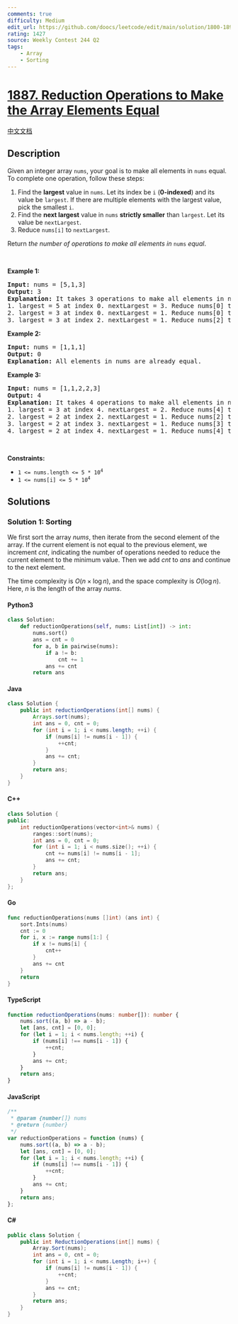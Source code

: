 ```yaml
---
comments: true
difficulty: Medium
edit_url: https://github.com/doocs/leetcode/edit/main/solution/1800-1899/1887.Reduction%20Operations%20to%20Make%20the%20Array%20Elements%20Equal/README_EN.md
rating: 1427
source: Weekly Contest 244 Q2
tags:
    - Array
    - Sorting
---
```


<!-- problem:start -->

# [1887. Reduction Operations to Make the Array Elements Equal](https://leetcode.com/problems/reduction-operations-to-make-the-array-elements-equal)

[中文文档](/solution/1800-1899/1887.Reduction%20Operations%20to%20Make%20the%20Array%20Elements%20Equal/README.md)

## Description

<!-- description:start -->

<p>Given an integer array <code>nums</code>, your goal is to make all elements in <code>nums</code> equal. To complete one operation, follow these steps:</p>

<ol>
	<li>Find the <strong>largest</strong> value in <code>nums</code>. Let its index be <code>i</code> (<strong>0-indexed</strong>) and its value be <code>largest</code>. If there are multiple elements with the largest value, pick the smallest <code>i</code>.</li>
	<li>Find the <strong>next largest</strong> value in <code>nums</code> <strong>strictly smaller</strong> than <code>largest</code>. Let its value be <code>nextLargest</code>.</li>
	<li>Reduce <code>nums[i]</code> to <code>nextLargest</code>.</li>
</ol>

<p>Return <em>the number of operations to make all elements in </em><code>nums</code><em> equal</em>.</p>

<p>&nbsp;</p>
<p><strong class="example">Example 1:</strong></p>

<pre>
<strong>Input:</strong> nums = [5,1,3]
<strong>Output:</strong> 3
<strong>Explanation:</strong>&nbsp;It takes 3 operations to make all elements in nums equal:
1. largest = 5 at index 0. nextLargest = 3. Reduce nums[0] to 3. nums = [<u>3</u>,1,3].
2. largest = 3 at index 0. nextLargest = 1. Reduce nums[0] to 1. nums = [<u>1</u>,1,3].
3. largest = 3 at index 2. nextLargest = 1. Reduce nums[2] to 1. nums = [1,1,<u>1</u>].
</pre>

<p><strong class="example">Example 2:</strong></p>

<pre>
<strong>Input:</strong> nums = [1,1,1]
<strong>Output:</strong> 0
<strong>Explanation:</strong>&nbsp;All elements in nums are already equal.
</pre>

<p><strong class="example">Example 3:</strong></p>

<pre>
<strong>Input:</strong> nums = [1,1,2,2,3]
<strong>Output:</strong> 4
<strong>Explanation:</strong>&nbsp;It takes 4 operations to make all elements in nums equal:
1. largest = 3 at index 4. nextLargest = 2. Reduce nums[4] to 2. nums = [1,1,2,2,<u>2</u>].
2. largest = 2 at index 2. nextLargest = 1. Reduce nums[2] to 1. nums = [1,1,<u>1</u>,2,2].
3. largest = 2 at index 3. nextLargest = 1. Reduce nums[3] to 1. nums = [1,1,1,<u>1</u>,2].
4. largest = 2 at index 4. nextLargest = 1. Reduce nums[4] to 1. nums = [1,1,1,1,<u>1</u>].
</pre>

<p>&nbsp;</p>
<p><strong>Constraints:</strong></p>

<ul>
	<li><code>1 &lt;= nums.length &lt;= 5 * 10<sup>4</sup></code></li>
	<li><code>1 &lt;= nums[i] &lt;= 5 * 10<sup>4</sup></code></li>
</ul>

<!-- description:end -->

## Solutions

<!-- solution:start -->

### Solution 1: Sorting

We first sort the array $\textit{nums}$, then iterate from the second element of the array. If the current element is not equal to the previous element, we increment $\textit{cnt}$, indicating the number of operations needed to reduce the current element to the minimum value. Then we add $\textit{cnt}$ to $\textit{ans}$ and continue to the next element.

The time complexity is $O(n \times \log n)$, and the space complexity is $O(\log n)$. Here, $n$ is the length of the array $\textit{nums}$.

<!-- tabs:start -->

#### Python3

```python
class Solution:
    def reductionOperations(self, nums: List[int]) -> int:
        nums.sort()
        ans = cnt = 0
        for a, b in pairwise(nums):
            if a != b:
                cnt += 1
            ans += cnt
        return ans
```

#### Java

```java
class Solution {
    public int reductionOperations(int[] nums) {
        Arrays.sort(nums);
        int ans = 0, cnt = 0;
        for (int i = 1; i < nums.length; ++i) {
            if (nums[i] != nums[i - 1]) {
                ++cnt;
            }
            ans += cnt;
        }
        return ans;
    }
}
```

#### C++

```cpp
class Solution {
public:
    int reductionOperations(vector<int>& nums) {
        ranges::sort(nums);
        int ans = 0, cnt = 0;
        for (int i = 1; i < nums.size(); ++i) {
            cnt += nums[i] != nums[i - 1];
            ans += cnt;
        }
        return ans;
    }
};
```

#### Go

```go
func reductionOperations(nums []int) (ans int) {
	sort.Ints(nums)
	cnt := 0
	for i, x := range nums[1:] {
		if x != nums[i] {
			cnt++
		}
		ans += cnt
	}
	return
}
```

#### TypeScript

```ts
function reductionOperations(nums: number[]): number {
    nums.sort((a, b) => a - b);
    let [ans, cnt] = [0, 0];
    for (let i = 1; i < nums.length; ++i) {
        if (nums[i] !== nums[i - 1]) {
            ++cnt;
        }
        ans += cnt;
    }
    return ans;
}
```

#### JavaScript

```js
/**
 * @param {number[]} nums
 * @return {number}
 */
var reductionOperations = function (nums) {
    nums.sort((a, b) => a - b);
    let [ans, cnt] = [0, 0];
    for (let i = 1; i < nums.length; ++i) {
        if (nums[i] !== nums[i - 1]) {
            ++cnt;
        }
        ans += cnt;
    }
    return ans;
};
```

#### C#

```cs
public class Solution {
    public int ReductionOperations(int[] nums) {
        Array.Sort(nums);
        int ans = 0, cnt = 0;
        for (int i = 1; i < nums.Length; i++) {
            if (nums[i] != nums[i - 1]) {
                ++cnt;
            }
            ans += cnt;
        }
        return ans;
    }
}
```

<!-- tabs:end -->

<!-- solution:end -->

<!-- problem:end -->
